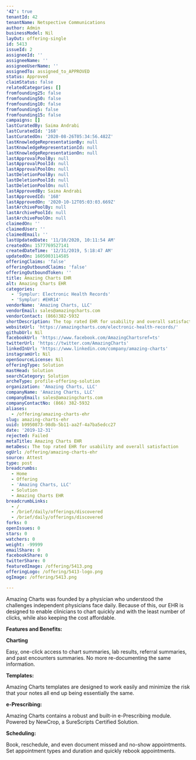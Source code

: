 ```yaml
---
'42': true
tenantId: 42
tenantName: Netspective Communications
author: Admin
businessModel: Nil
layOut: offering-single
id: 5413
issueId: 2
assigneeId: ''
assigneeName: ''
assigneeUserName: ''
assignedTo: assigned_to_APPROVED
status: Approved
claimStatus: false
relatedCategories: []
fromfounding25: false
fromfounding50: false
fromfounding10: false
fromfounding5: false
fromfounding15: false
campaigns: []
lastCuratedBy: Saima Andrabi
lastCuratedId: '168'
lastCuratedOn: '2020-08-26T05:34:56.482Z'
lastKnowledgeRepresentationBy: null
lastKnowledgeRepresentationId: null
lastKnowledgeRepresentationOn: null
lastApprovalPoolBy: null
lastApprovalPoolId: null
lastApprovalPoolOn: null
lastDeletionPoolBy: null
lastDeletionPoolId: null
lastDeletionPoolOn: null
lastApprovedBy: Saima Andrabi
lastApprovedId: '168'
lastApprovedOn: '2020-10-12T05:03:03.669Z'
lastArchivePoolBy: null
lastArchivePoolId: null
lastArchivePoolOn: null
claimedOn: ''
claimedUser: ''
claimedEmail: ''
lastUpdatedDate: '11/10/2020, 10:11:54 AM'
createdOn: 1577769527141
createdDateTime: '12/31/2019, 5:18:47 AM'
updatedOn: 1605003114585
offeringClaims: 'false'
offeringOutboundClaims: 'false'
offeringOutboundToken: ''
title: Amazing Charts EHR
alt: Amazing Charts EHR
categories:
  - 'Symplur: Electronic Health Records'
  - 'Symplur: #EHR14'
vendorName: 'Amazing Charts, LLC'
vendorEmail: sales@amazingcharts.com
vendorContact: (866)382-5932
shortDescription: The top rated EHR for usability and overall satisfaction
websiteUrl: 'https://amazingcharts.com/electronic-health-records/'
githubUrl: Nil
facebookUrl: 'https://www.facebook.com/AmazingChartsref=ts'
twitterUrl: 'https://twitter.com/AmazingCharts'
linkedInUrl: 'https://www.linkedin.com/company/amazing-charts'
instagramUrl: Nil
openSourceLicense: Nil
offeringType: Solution
mastHead: Solution
searchCategory: Solution
archeType: profile-offering-solution
organization: 'Amazing Charts, LLC'
companyName: 'Amazing Charts, LLC'
companyEmail: sales@amazingcharts.com
companyContactNo: (866) 382-5932
aliases:
  - /offering/amazing-charts-ehr
slug: amazing-charts-ehr
uuid: b9950873-98db-5b11-aa2f-4a7ba5edcc27
date: '2019-12-31'
rejected: Failed
metaTitle: Amazing Charts EHR
metaDesc: The top rated EHR for usability and overall satisfaction
ogUrl: /offering/amazing-charts-ehr
source: Attest
type: post
breadcrumbs:
  - Home
  - Offering
  - 'Amazing Charts, LLC'
  - Solution
  - Amazing Charts EHR
breadcrumbLinks:
  - /
  - /brief/daily/offerings/discovered
  - /brief/daily/offerings/discovered
forks: 0
openIssues: 0
stars: 0
watchers: 0
weight: -99999
emailShare: 0
facebookShare: 0
twitterShare: 0
featuredImage: /offering/5413.png
offeringLogo: /offering/5413-logo.png
ogImage: /offering/5413.png

---
```

Amazing Charts was founded by a physician who understood the challenges independent physicians face daily. Because of this, our EHR is designed to enable clinicians to chart quickly and with the least number of clicks, while also keeping the cost affordable.

**Features and Benefits:**

**Charting**

Easy, one-click access to chart summaries, lab results, referral summaries, and past encounters summaries. No more re-documenting the same information.

**Templates:**

Amazing Charts templates are designed to work easily and minimize the risk that your notes all end up being essentially the same.

**e-Prescribing:**

Amazing Charts contains a robust and built-in e-Prescribing module. Powered by NewCrop, a SureScripts Certified Solution.

**Scheduling:**

Book, reschedule, and even document missed and no-show appointments. Set appointment types and duration and quickly rebook appointments.